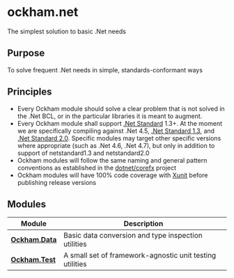 # ockham.net
The simplest solution to basic .Net needs

## Purpose

To solve frequent .Net needs in simple, standards-conformant ways

## Principles

 - Every Ockham module should solve a clear problem that is not solved in the .Net BCL, or in the particular libraries it is meant to augment.
 - Every Ockham module shall support [.Net Standard](https://docs.microsoft.com/en-us/dotnet/standard/net-standard) 1.3+. At the moment we are specifically compiling against .Net 4.5, [.Net Standard 1.3](https://github.com/dotnet/standard/blob/master/docs/versions/netstandard1.3.md), and [.Net Standard 2.0](https://github.com/dotnet/standard/blob/master/docs/versions/netstandard2.0.md). Specific modules may target other specific versions where appropriate (such as .Net 4.6, .Net 4.7), but only in addition to support of netstandard1.3 and netstandard2.0
 - Ockham modules will follow the same naming and general pattern conventions as established in the [dotnet/corefx](https://github.com/dotnet/corefx) project
 - Ockham modules will have 100% code coverage with [Xunit](https://xunit.github.io/) before publishing release versions
 
 
 ## Modules
 
  |Module|Description|
  |------|-----------|
  |**[Ockham.Data](https://github.com/joshua-honig/ockham.net/tree/master/src/Ockham.Data)**|Basic data conversion and type inspection utilities|
  |**[Ockham.Test](https://github.com/joshua-honig/ockham.net/tree/master/src/Ockham.Test)**|A small set of framework-agnostic unit testing utilities|
